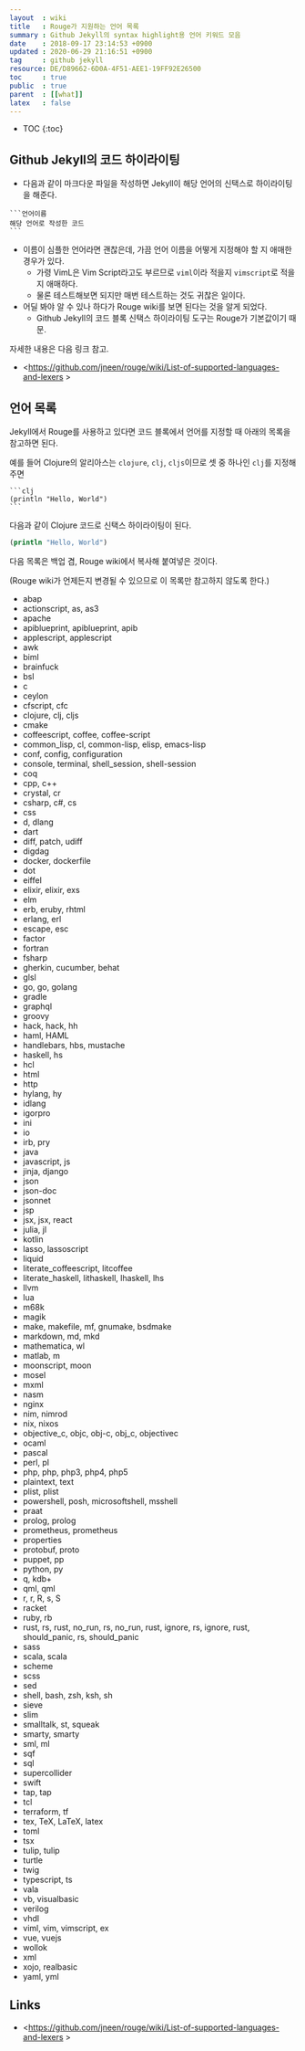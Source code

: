 ```yaml
---
layout  : wiki
title   : Rouge가 지원하는 언어 목록
summary : Github Jekyll의 syntax highlight용 언어 키워드 모음
date    : 2018-09-17 23:14:53 +0900
updated : 2020-06-29 21:16:51 +0900
tag     : github jekyll
resource: DE/D89662-6D0A-4F51-AEE1-19FF92E26500
toc     : true
public  : true
parent  : [[what]]
latex   : false
---
```

* TOC
{:toc}

## Github Jekyll의 코드 하이라이팅

* 다음과 같이 마크다운 파일을 작성하면 Jekyll이 해당 언어의 신택스로 하이라이팅을 해준다.

````
```언어이름
해당 언어로 작성한 코드
```
````

* 이름이 심플한 언어라면 괜찮은데, 가끔 언어 이름을 어떻게 지정해야 할 지 애매한 경우가 있다.
    * 가령 VimL은 Vim Script라고도 부르므로 `viml`이라 적을지 `vimscript`로 적을지 애매하다.
    * 물론 테스트해보면 되지만 매번 테스트하는 것도 귀찮은 일이다.
* 어딜 봐야 알 수 있나 하다가 Rouge wiki를 보면 된다는 것을 알게 되었다.
    * Github Jekyll의 코드 블록 신택스 하이라이팅 도구는 Rouge가 기본값이기 때문.

자세한 내용은 다음 링크 참고.

* <https://github.com/jneen/rouge/wiki/List-of-supported-languages-and-lexers >


## 언어 목록

Jekyll에서 Rouge를 사용하고 있다면 코드 블록에서 언어를 지정할 때 아래의 목록을 참고하면 된다.

예를 들어 Clojure의 알리아스는 `clojure`, `clj`, `cljs`이므로 셋 중 하나인 `clj`를 지정해주면

````
```clj
(println "Hello, World")
```
````

다음과 같이 Clojure 코드로 신택스 하이라이팅이 된다.

```clj
(println "Hello, World")
```

다음 목록은 백업 겸, Rouge wiki에서 복사해 붙여넣은 것이다.

(Rouge wiki가 언제든지 변경될 수 있으므로 이 목록만 참고하지 않도록 한다.)

- abap
- actionscript, as, as3
- apache
- apiblueprint, apiblueprint, apib
- applescript, applescript
- awk
- biml
- brainfuck
- bsl
- c
- ceylon
- cfscript, cfc
- clojure, clj, cljs
- cmake
- coffeescript, coffee, coffee-script
- common_lisp, cl, common-lisp, elisp, emacs-lisp
- conf, config, configuration
- console, terminal, shell_session, shell-session
- coq
- cpp, c++
- crystal, cr
- csharp, c#, cs
- css
- d, dlang
- dart
- diff, patch, udiff
- digdag
- docker, dockerfile
- dot
- eiffel
- elixir, elixir, exs
- elm
- erb, eruby, rhtml
- erlang, erl
- escape, esc
- factor
- fortran
- fsharp
- gherkin, cucumber, behat
- glsl
- go, go, golang
- gradle
- graphql
- groovy
- hack, hack, hh
- haml, HAML
- handlebars, hbs, mustache
- haskell, hs
- hcl
- html
- http
- hylang, hy
- idlang
- igorpro
- ini
- io
- irb, pry
- java
- javascript, js
- jinja, django
- json
- json-doc
- jsonnet
- jsp
- jsx, jsx, react
- julia, jl
- kotlin
- lasso, lassoscript
- liquid
- literate_coffeescript, litcoffee
- literate_haskell, lithaskell, lhaskell, lhs
- llvm
- lua
- m68k
- magik
- make, makefile, mf, gnumake, bsdmake
- markdown, md, mkd
- mathematica, wl
- matlab, m
- moonscript, moon
- mosel
- mxml
- nasm
- nginx
- nim, nimrod
- nix, nixos
- objective_c, objc, obj-c, obj_c, objectivec
- ocaml
- pascal
- perl, pl
- php, php, php3, php4, php5
- plaintext, text
- plist, plist
- powershell, posh, microsoftshell, msshell
- praat
- prolog, prolog
- prometheus, prometheus
- properties
- protobuf, proto
- puppet, pp
- python, py
- q, kdb+
- qml, qml
- r, r, R, s, S
- racket
- ruby, rb
- rust, rs, rust, no_run, rs, no_run, rust, ignore, rs, ignore, rust, should_panic, rs, should_panic
- sass
- scala, scala
- scheme
- scss
- sed
- shell, bash, zsh, ksh, sh
- sieve
- slim
- smalltalk, st, squeak
- smarty, smarty
- sml, ml
- sqf
- sql
- supercollider
- swift
- tap, tap
- tcl
- terraform, tf
- tex, TeX, LaTeX, latex
- toml
- tsx
- tulip, tulip
- turtle
- twig
- typescript, ts
- vala
- vb, visualbasic
- verilog
- vhdl
- viml, vim, vimscript, ex
- vue, vuejs
- wollok
- xml
- xojo, realbasic
- yaml, yml

## Links

* <https://github.com/jneen/rouge/wiki/List-of-supported-languages-and-lexers >
